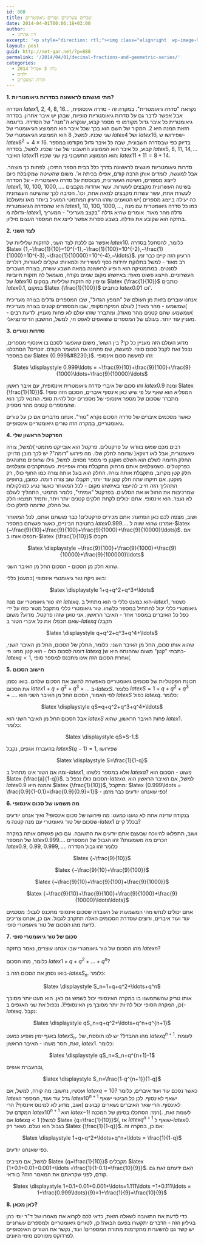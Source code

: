 ```yaml
---
id: 888
title: שברים עשרוניים וטורים גיאומטריים
date: 2014-04-01T00:06:18+03:00
author:
  - רון אהרוני
excerpt: '<p style="direction: rtl;"><img class="alignright  wp-image-909" alt="fractal2" src="http://net-gar.net/wp-content/uploads/2014/03/fractal2.jpg" width="86" height="86" />הסדרה 1,2,4,8,16 נקראת "סדרה גיאומטרית". במקרה זה - סדרה אינסופית, אבל אפשר לדבר גם על סדרות גיאומטריות סופיות, שבהן יש איבר אחרון. בסדרה גיאומטרית כל איבר גדול מקודמו פי מספר קבוע, שנקרא ה"מנה" של הסדרה. בדוגמה הזאת המנה היא 2. המקור של השם הוא בכך שכל איבר הוא הממוצע הגיאומטרי של שני שכניו. למשל, 8 הוא הממוצע הגיאומטרי של 4 ושל 16...</p>'
layout: post
guid: http://net-gar.net/?p=888
permalink: '/2014/04/01/decimal-fractions-and-geometric-series/'
categories:
  - גליון 3 אפריל 2014
  - ילדים
  - תורת המספרים
---
```

**1. מתי פגשתם לראשונה בסדרות גיאומטריות?** 

הסדרה $latex {1,~2,~4,~8,~16\ldots}$ נקראת "סדרה גיאומטרית". במקרה זה - סדרה אינסופית, אבל אפשר לדבר גם על סדרות גיאומטריות סופיות, שבהן יש איבר אחרון. בסדרה גיאומטרית כל איבר גדול מקודמו פי מספר קבוע, שנקרא ה"מנה" של הסדרה. בדוגמה הזאת המנה היא 2. המקור של השם הוא בכך שכל איבר הוא הממוצע הגיאומטרי של שני שכניו. למשל, 8 הוא הממוצע הגיאומטרי של $latex {4}$ ושל $latex {16}$, שפירושו ש-$latex {8^2=4 \times 16}$. בדיוק כפי שבסדרה חשבונית, שבה כל איבר גדול מקודמו במספר קבוע, כל איבר הוא הממוצע החשבוני של שני שכניו. למשל, בסדרה $latex {5,~8,~11,~14,\ldots}$ האיבר $latex {11}$ הוא הממוצע החשבוני בין שני שכניו: $latex {11+11=8+14}$.

סדרות גיאומטריות פוגשים לראשונה בדרך כלל בבית הספר התיכון. לפחות כך מוצהר. אבל למעשה, לומדים אותן הרבה קודם, אפילו בכיתה א'. משום שהשיטה שמקובלת כיום לייצוג מספרים, השיטה העשרונית, מבוססת על סדרה גיאומטרית - על הסדרה $latex {1,~10,~100,~1000,\ldots}$. בשיטה העשרונית מקבצים לעשרות. עשר אחדות מקבצים לעשרת אחת, עשר עשרות מקבצים למאה אחת, וכו'. הסיבה לכך שהשיטה העשרונית כה יעילה בייצוג מספרים )יש הטוענים שזהו הרעיון המתמטי המועיל ביותר מאז ומעולם( היא שהסדרה הגיאומטרית $latex {1,~10,~100,~1000,\ldots}$, כמו כל סדרה גיאומטרית עם מנה גדולה מ-$latex {1}$, גדלה מהר מאוד. אומרים שהיא גדלה "בקצב מעריכי" - המעריך בחזקה הוא שקובע את גודלה. בשבע ספרות אפשר לייצג את המספר העצום מיליון.

**2. לצד השני** 

אפשר גם ללכת לצד השני, לחזקות שליליות של $latex {10}$. כלומר, להסתכל בסדרה $latex {1,~\frac{1}{10}=10^{-1},~\frac{1}{100}=10^{-2},~\frac{1}{1000}=10^{-3},~\frac{1}{10000}=10^{-4},~\ldots}$. הרעיון הזה קיים כבר זמן רב מאוד - למשל בחלוקת יחידות כסף לעשיריות ולמאיות: שקלים לאגורות, דולרים לסנטים. במתמטיקה הוא הופיע לראשונה במאה השבע עשרה, בצורת השברים העשרוניים. הייצוג פשוט מאוד: באיזשהו מקום שמים נקודה, משמאל לה חזקות חיוביות של $latex {10}$ ומימין לה חזקות שליליות. במקום $latex {\frac{1}{10}}$ כותבים $latex {0.1}$, במקום $latex {\frac{1}{100}}$ כותבים $latex {0.01}$ וכו'.

אנחנו עוברים בזאת מן העולם של "המפץ הגדול", שבו המספרים גדלים בצורה מעריכית )שמשמעו - מהר מאוד( לעולם המיקרוסקופי, שבו המספרים קטנים בצורה מעריכית )שמשמעו שהם קטנים מהר מאוד(. ומתברר שזהו עולם לא פחות מעניין. לדעת רבים - מעניין עוד יותר. בעולם של המספרים ששואפים לאפס חי, למשל, החשבון הדיפרנציאלי.

**3. סדרות וטורים** 

מדוע העולם הזה מעניין כל כך? בין השאר, משום שאפשר לסכם בו אינסוף מספרים, ובכל זאת לקבל סכום סופי. למעשה, שם פתחנו את המאמר הקודם. זוכרים? הסתכלנו שם במספר $latex {0.999&#8230;}$. זהו למעשה סכום אינסופי:

<p align="center">
  $latex \displaystyle 0.999\ldots = ~\frac{9}{10}+\frac{9}{100}+\frac{9}{1000}\ldots+\frac{9}{10000}\ldots$
</p>

זהו סכום של איברי סדרה גיאומטרית אינסופית, עם איבר ראשון $latex {0.9}$ ומנה $latex {\frac{1}{10}}$. המפליא הוא שאף על פי שיש כאן אינסוף איברים, הסכום הזה סופי! מתברר שסכום של מספר אינסופי של מספרים יכול להיות סופי. התנאי לכך הוא שהמספרים קטנים מהר מספיק.

כאשר מסכמים איברים של סדרה הסכום נקרא "טור". אנחנו מדברים אם כן על טורים גיאומטריים, במקרה הזה טורים גיאומטריים אינסופיים.

**4. הפרקטל הראשון שלי** 

רבים מכם שמעו בוודאי על פרקטלים. פרקטל הוא אובייקט מתמטי )למשל, צורה גיאומטרית, אבל לאו דווקא( שדומה לחלק שלו. מה פירוש "דומה"? יש לכך מובן מדויק: החלק הדומה לשלם הוא השלם מוקטן פי מספר מסוים. למשל, גילו שחופים מתנהגים כפרקטלים. כשמצלמים אותם מרחוק מתקבלת צורה אופיינית. כשמתקרבים ומצלמים חלק קטן מקרוב, מתקבלת אותה צורה. החלק הוא בעל אותה צורה כמו החוף כולו, רק מוקטן. אם תיקחו עתה חלק קטן עוד יותר, תקבלו שוב צורה דומה. כמובן, בחופים התהליך הזה חייב להיעצר באיזשהו מקום - לכל המאוחר כאשר נגיע למולקולות שמרכיבות את החול או את הסלעים. בפרקטל "אמיתי", כלומר מתמטי, התהליך לעולם לא נעצר. הוא אינסופי. אתם יכולים לקחת חלקים קטנים יותר ויתר, ותמיד תמצאו חלק של החלק, שדומה לחלק כולו.

ושוב, מצפה לכם כאן הפתעה: אתם מכירים פרקטלים! כבר פגשתם אותם, לכל המאוחר בחטיבת הביניים, כאשר פגשתם במספר $latex {0.999\ldots}$. אמרנו שהוא שווה ל-$latex {~\frac{9}{10}+\frac{9}{100}+\frac{9}{1000}+\frac{9}{10000}\ldots}$. אם תכפלו אותו ב-$latex {\frac{1}{10}}$ תקבלו

<p align="center">
  $latex \displaystyle ~\frac{9}{100}+\frac{9}{1000}+\frac{9}{10000}+\frac{9}{100000}\ldots$
</p>

שהוא חלק מן הסכום - הסכום החל מן האיבר השני.

בואו ניקח טור גיאומטרי אינסופי )כמעט( כללי:

<p align="center">
  $latex \displaystyle 1+q+q^2+q^3+\ldots$
</p>

זהו טור גיאומטרי עם מנה $latex {q}$. הוא כמעט כללי כי הוא מתחיל ב-$latex {1}$, כשטור גיאומטרי כללי יכול להתחיל במספר כלשהו. טור גיאומטרי כללי מתקבל מטור כזה על ידי כפל כל האיברים במספר אחד - האיבר הראשון. אני טוען שזהו פרקטל. מדוע? משום שאם תכפלו את כל איברי הטור ב-$latex {q}$ תקבלו

<p align="center">
  $latex \displaystyle q+q^2+q^3+q^4+\ldots$
</p>

שהוא אותו סכום, החל מן האיבר השני. כלומר, החלק של הסכום, החל מן האיבר השני, דומה לסכום כולו - הוא קטן ממנו פי $latex {q}$ )כתבתי "קטן" משום שההנחה היא ש-$latex {q<1}$, אחרת הסכום הזה אינו מתכנס למספר סופי(.

**5. חישוב הסכום** 

תכונת הפקטליות של סכומים גיאומטריים מאפשרת לחשב את הסכום שלהם. בואו נסמן את הסכום $latex {1+q+q^2+q^3+\ldots}$ ב-$latex {S}$. כלומר $latex {S=1+q+q^2+q^3+\ldots}$. לפי האמור, הסכום החל מן האיבר השני הוא $latex {S}$ כפול $latex {q}$. כלומר:

<p align="center">
  $latex \displaystyle qS=q+q^2+q^3+q^4+\ldots$
</p>

אבל הסכום החל מן האיבר השני הוא $latex {S}$ פחות האיבר הראשון, שהוא $latex {1}$. כלומר:

<p align="center">
  $latex \displaystyle qS=S-1.$
</p>

בהעברת אגפים, נקבל $latex {S(q-1)=1}$, שפירושו

<p align="center">
  $latex \displaystyle S=\frac{1}{1-q}$
</p>

ומה אם הטור אינו מתחיל ב-$latex {1}$, אלא במספר כלשהו $latex {a}$? פשוט - הסכום הוא $latex {\frac{a}{1-q}}$. הסכום כולו נכפל ב-$latex {a}$. למשל, אם האיבר הראשון הוא $latex {0.9}$ והמנה היא $latex {\frac{1}{10}}$, מתקבל: $latex {0.999\ldots = \frac{0.9}{1-0.1}=\frac{0.9}{0.9}=1}$ - כפי שאנחנו יודעים כבר מזמן!

**6. מה משמעו של סכום אינסופי** 

בנקודה עדינה אחת לא נגענו כמעט: מה פירושו של סכום אינסופי? ואיך אנחנו יודעים שסכום של טור גיאומטרי עם מנה קטנה מ-$latex {1}$ בכלל קיים?

ושוב, תתפלאו להיווכח שבעצם אתם יודעים את התשובה. וגם כאן פגשתם אותה במקרה של המספר $latex {0.999\ldots}$. זוכרים מה משמעותו? זהו הגבול של המספרים $latex {0.9,~0.99,~0.999,\ldots}$. כלומר זהו גבול הסדרה

<p align="center">
  $latex {~\frac{9}{10}}$
</p>

<p style="text-align: center;">
  $latex {~\frac{9}{10}+\frac{9}{100}}$
</p>

<p style="text-align: center;">
  $latex {~\frac{9}{10}+\frac{9}{100}+\frac{9}{1000}}$
</p>

<p style="text-align: center;">
  $latex {~\frac{9}{10}+\frac{9}{100}+\frac{9}{1000}+\frac{9}{10000}\ldots\ldots}$
</p>

אתם יכולים לנחש מהי המשמעות של העובדה שסכום אינסופי מתכנס לגבול: מסכמים עוד ועוד איברים, ורוצים שסדרת הסכומים האלה תתקרב לגבול. אם כן, אנחנו צריכים לדעת מהו הסכום של טור גיאומטרי סופי.

**7. סכום של טור גיאומטרי סופי** 

מהו הסכום של טור גיאומטרי שבו אנחנו עוצרים, נאמר בחזקה $latex {n}$?

כלומר, מהו הסכום $latex {1+q+q^2+\ldots+q^n}$?

בואו נסמן את הסכום הזה ב-$latex {S_n}$. כלומר:

<p align="center">
  $latex \displaystyle S_n=1+q+q^2+\ldots+q^n$
</p>

אותו טריק שהשתמשנו בו במקרה האינסופי יכול לשמש גם כאן. הוא מעט יותר מסובך )כן, המקרה הסופי יכול להיות יותר מסובך מן האינסופי!(. נכפול את שני האגפים ב-$latex {q}$. נקבל:

<p align="center">
  $latex \displaystyle qS_n=q+q^2+\ldots+q^n+q^{n+1}$
</p>

באגף ימין מופיע כמעט $latex {S_n}$. מהו ההבדל? יש לנו תוספת, של $latex {q^{n+1}}$. לעומת זאת, חסר משהו - האיבר הראשון, $latex {1}$. כלומר:

<p align="center">
  $latex \displaystyle qS_n=S_n+q^{n+1}-1$
</p>

ובהעברת אגפים,

<p align="center">
  $latex \displaystyle S_n=\frac{1-q^{n+1}}{1-q}$
</p>

ועכשיו, נחשוב: מה קורה, למשל, אם $latex {q=10}$? כאשר נסכם עוד ועוד איברים, כלומר $latex {n}$ גדל עוד ועוד, המספר $latex {10^{n+1}}$ ישאף לאינסוף. לכן כל הביטוי ישאף לאינסוף. הרי שאר האיברים נשארים קבועים )אגב, מדוע לא למינוס אינסוף? הרי המקדם של $latex {10^{n+1}}$ הוא $latex {-1}$! רמז: הסתכלו בסימן של המכנה(. לעומת זאת, אם $latex {q<1}$ )למשל $latex {q=\frac{1}{10}}$(, אז $latex {q^{n+1}}$ שואף ל-$latex {0}$. בגבול הוא נעלם. נשאר רק $latex {\frac{1}{1-q}}$. אם כן, במקרה זה:

<p align="center">
  $latex \displaystyle 1+q+q^2+\ldots+q^n+\ldots = \frac{1}{1-q}$
</p>

כפי שאנחנו יודעים.

למשל, אם מציבים $latex {q=\frac{1}{10}}$ מקבלים $latex {1+0.1+0.01+0.001+\ldots =\frac{1}{1-0.1}=\frac{10}{9}}$. האם ידעתם זאת גם קודם, לפני שקראתם את המאמר הזה? בוודאי.

<p align="center">
  $latex \displaystyle 1+0.1+0.01+0.001+\ldots=1.111\ldots =1+0.111\ldots = 1+\frac{0.999\ldots}{9}=1+\frac{1}{9}=\frac{10}{9}$
</p>

**8. לאן מכאן?** 

כדי לדעת את התשובה לשאלה הזאת, כדאי לכם לקרוא את מאמרו של ד"ר יוסי כהן בגיליון הזה - הדברים יתקשרו בפעם הבאה! כן, לטורים גיאומטריים ולמספרים עשרוניים יש קשר גם להשערות מתקדמות מתורת המספרים! ועוד, נקשר את הטורים האינסופיים לפרדוקס מפורסם מימי היוונים.